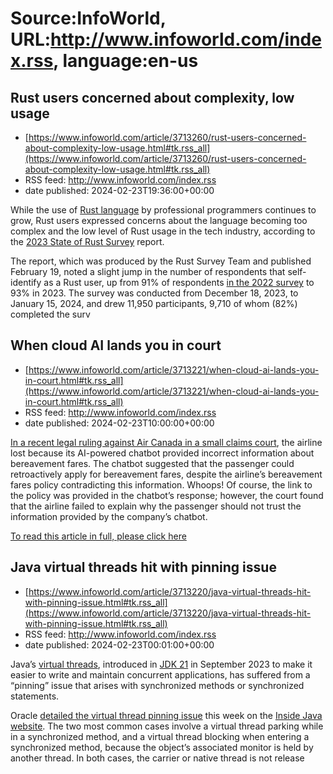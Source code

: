 # Source:InfoWorld, URL:http://www.infoworld.com/index.rss, language:en-us

## Rust users concerned about complexity, low usage
 - [https://www.infoworld.com/article/3713260/rust-users-concerned-about-complexity-low-usage.html#tk.rss_all](https://www.infoworld.com/article/3713260/rust-users-concerned-about-complexity-low-usage.html#tk.rss_all)
 - RSS feed: http://www.infoworld.com/index.rss
 - date published: 2024-02-23T19:36:00+00:00

<article>
	<section class="page">
<p>While the use of <a href="https://www.infoworld.com/article/3218074/what-is-rust-safe-fast-and-easy-software-development.html">Rust language</a> by professional programmers continues to grow, Rust users expressed concerns about the language becoming too complex and the low level of Rust usage in the tech industry, according to the <a href="https://blog.rust-lang.org/2024/02/19/2023-Rust-Annual-Survey-2023-results.html" rel="nofollow">2023 State of Rust Survey</a> report.</p><p>The report, which was produced by the Rust Survey Team and published February 19, noted a slight jump in the number of respondents that self-identify as a Rust user, up from 91% of respondents <a href="https://www.infoworld.com/article/3705609/more-developers-are-using-the-rust-language.html">in the 2022 survey</a> to 93% in 2023. The survey was conducted from December 18, 2023, to January 15, 2024, and drew 11,950 participants, 9,710 of whom (82%) completed the surv

## When cloud AI lands you in court
 - [https://www.infoworld.com/article/3713221/when-cloud-ai-lands-you-in-court.html#tk.rss_all](https://www.infoworld.com/article/3713221/when-cloud-ai-lands-you-in-court.html#tk.rss_all)
 - RSS feed: http://www.infoworld.com/index.rss
 - date published: 2024-02-23T10:00:00+00:00

<article>
	<section class="page">
<p><a href="https://www.forbes.com/sites/marisagarcia/2024/02/19/what-air-canada-lost-in-remarkable-lying-ai-chatbot-case/?sh=1ef296a7696f" rel="nofollow">In a recent legal ruling against Air Canada in a small claims court</a>, the airline lost because its AI-powered chatbot provided incorrect information about bereavement fares. The chatbot suggested that the passenger could retroactively apply for bereavement fares, despite the airline’s bereavement fares policy contradicting this information. Whoops! Of course, the link to the policy was provided in the chatbot’s response; however, the court found that the airline failed to explain why the passenger should not trust the information provided by the company’s chatbot.</p><p class="jumpTag"><a href="/article/3713221/when-cloud-ai-lands-you-in-court.html#jump">To read this article in full, please click here</a></p></section></article>

## Java virtual threads hit with pinning issue
 - [https://www.infoworld.com/article/3713220/java-virtual-threads-hit-with-pinning-issue.html#tk.rss_all](https://www.infoworld.com/article/3713220/java-virtual-threads-hit-with-pinning-issue.html#tk.rss_all)
 - RSS feed: http://www.infoworld.com/index.rss
 - date published: 2024-02-23T00:01:00+00:00

<article>
	<section class="page">
<p>Java’s <a href="https://www.infoworld.com/article/3678148/intro-to-virtual-threads-a-new-approach-to-java-concurrency.html">virtual threads</a>, introduced in <a href="https://www.infoworld.com/article/3689880/jdk-21-the-new-features-in-java-21.html">JDK 21</a> in September 2023 to make it easier to write and maintain concurrent applications, has suffered from a “pinning” issue that arises with synchronized methods or synchronized statements.  </p><p>Oracle <a href="https://inside.java/2024/02/21/quality-heads-up/" rel="nofollow">detailed the virtual thread pinning issue</a> this week on the <a href="https://inside.java/" rel="nofollow">Inside Java website</a>. The two most common cases involve a virtual thread parking while in a synchronized method, and a virtual thread blocking when entering a synchronized method, because the object’s associated monitor is held by another thread. In both cases, the carrier or native thread is not release

